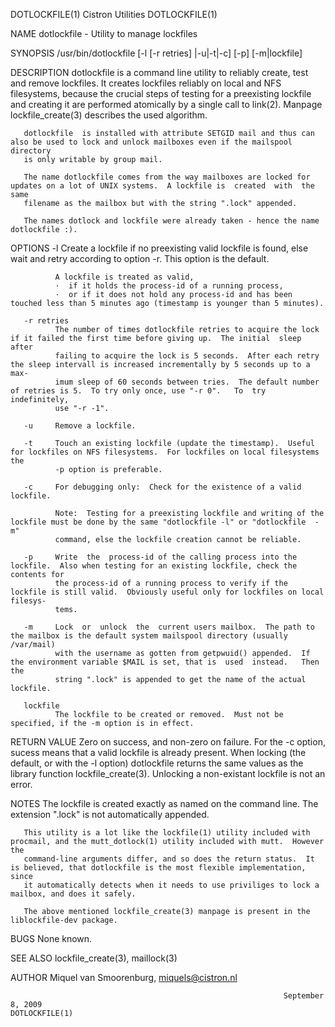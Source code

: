DOTLOCKFILE(1)                                                   Cistron Utilities                                                  DOTLOCKFILE(1)

NAME
       dotlockfile - Utility to manage lockfiles

SYNOPSIS
       /usr/bin/dotlockfile [-l [-r retries] |-u|-t|-c] [-p] [-m|lockfile]

DESCRIPTION
       dotlockfile  is  a  command  line  utility  to  reliably create, test and remove lockfiles.  It creates lockfiles reliably on local and NFS
       filesystems, because the crucial steps of testing for a preexisting lockfile and creating it are performed atomically by a single  call  to
       link(2).  Manpage lockfile_create(3) describes the used algorithm.

       dotlockfile  is installed with attribute SETGID mail and thus can also be used to lock and unlock mailboxes even if the mailspool directory
       is only writable by group mail.

       The name dotlockfile comes from the way mailboxes are locked for updates on a lot of UNIX systems.  A lockfile is  created  with  the  same
       filename as the mailbox but with the string ".lock" appended.

       The names dotlock and lockfile were already taken - hence the name dotlockfile :).

OPTIONS
       -l     Create  a  lockfile  if  no  preexisting  valid  lockfile  is found, else wait and retry according to option -r.  This option is the
              default.

              A lockfile is treated as valid,
              ·  if it holds the process-id of a running process,
              ·  or if it does not hold any process-id and has been touched less than 5 minutes ago (timestamp is younger than 5 minutes).

       -r retries
              The number of times dotlockfile retries to acquire the lock if it failed the first time before giving up.  The initial  sleep  after
              failing to acquire the lock is 5 seconds.  After each retry the sleep intervall is increased incrementally by 5 seconds up to a max‐
              imum sleep of 60 seconds between tries.  The default number of retries is 5.  To try only once, use "-r 0".   To  try  indefinitely,
              use "-r -1".

       -u     Remove a lockfile.

       -t     Touch an existing lockfile (update the timestamp).  Useful for lockfiles on NFS filesystems.  For lockfiles on local filesystems the
              -p option is preferable.

       -c     For debugging only:  Check for the existence of a valid lockfile.

              Note:  Testing for a preexisting lockfile and writing of the lockfile must be done by the same "dotlockfile -l" or "dotlockfile  -m"
              command, else the lockfile creation cannot be reliable.

       -p     Write  the  process-id of the calling process into the lockfile.  Also when testing for an existing lockfile, check the contents for
              the process-id of a running process to verify if the lockfile is still valid.  Obviously useful only for lockfiles on local filesys‐
              tems.

       -m     Lock  or  unlock  the  current users mailbox.  The path to the mailbox is the default system mailspool directory (usually /var/mail)
              with the username as gotten from getpwuid() appended.  If the environment variable $MAIL is set, that is  used  instead.   Then  the
              string ".lock" is appended to get the name of the actual lockfile.

       lockfile
              The lockfile to be created or removed.  Must not be specified, if the -m option is in effect.

RETURN VALUE
       Zero  on  success,  and  non-zero on failure.  For the -c option, sucess means that a valid lockfile is already present.  When locking (the
       default, or with the -l option) dotlockfile returns the same values as the library function lockfile_create(3).  Unlocking  a  non-existant
       lockfile is not an error.

NOTES
       The lockfile is created exactly as named on the command line.  The extension ".lock" is not automatically appended.

       This utility is a lot like the lockfile(1) utility included with procmail, and the mutt_dotlock(1) utility included with mutt.  However the
       command-line arguments differ, and so does the return status.  It is believed, that dotlockfile is the most flexible implementation,  since
       it automatically detects when it needs to use priviliges to lock a mailbox, and does it safely.

       The above mentioned lockfile_create(3) manpage is present in the liblockfile-dev package.

BUGS
       None known.

SEE ALSO
       lockfile_create(3), maillock(3)

AUTHOR
       Miquel van Smoorenburg, miquels@cistron.nl

                                                                 September 8, 2009                                                  DOTLOCKFILE(1)
